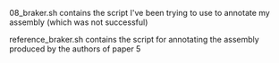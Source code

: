 08_braker.sh contains the script I've been trying to use to annotate my assembly (which was not successful)

reference_braker.sh contains the script for annotating the assembly produced by the authors of paper 5
